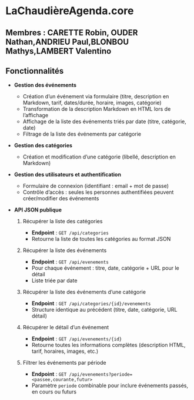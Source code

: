 # LaChaudièreAgenda.core
## Membres : CARETTE Robin, OUDER Nathan,ANDRIEU Paul,BLONBOU Mathys,LAMBERT Valentino

## Fonctionnalités

* **Gestion des événements**

  * Création d’un événement via formulaire (titre, description en Markdown, tarif, dates/durée, horaire, images, catégorie)
  * Transformation de la description Markdown en HTML lors de l’affichage
  * Affichage de la liste des événements triés par date (titre, catégorie, date)
  * Filtrage de la liste des événements par catégorie

* **Gestion des catégories**

  * Création et modification d’une catégorie (libellé, description en Markdown)

* **Gestion des utilisateurs et authentification**

  * Formulaire de connexion (identifiant : email + mot de passe)
  * Contrôle d’accès : seules les personnes authentifiées peuvent créer/modifier des événements

* **API JSON publique**

  1. Récupérer la liste des catégories

     * **Endpoint** : `GET /api/categories`
     * Retourne la liste de toutes les catégories au format JSON
  2. Récupérer la liste des événements

     * **Endpoint** : `GET /api/evenements`
     * Pour chaque événement : titre, date, catégorie + URL pour le détail
     * Liste triée par date
  3. Récupérer la liste des événements d’une catégorie

     * **Endpoint** : `GET /api/categories/{id}/evenements`
     * Structure identique au précédent (titre, date, catégorie, URL détail)
  4. Récupérer le détail d’un événement

     * **Endpoint** : `GET /api/evenements/{id}`
     * Retourne toutes les informations complètes (description HTML, tarif, horaires, images, etc.)
  5. Filtrer les événements par période

     * **Endpoint** : `GET /api/evenements?periode=<passee,courante,futur>`
     * Paramètre `periode` combinable pour inclure événements passés, en cours ou futurs

